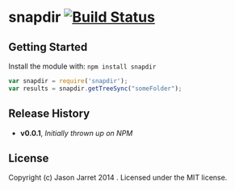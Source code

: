 # snapdir [![Build Status](https://travis-ci.org/staxmanade/snapdir.svg)](https://travis-ci.org/staxmanade/snapdir)

## Getting Started
Install the module with: `npm install snapdir`

```javascript
var snapdir = require('snapdir');
var results = snapdir.getTreeSync("someFolder");
```

## Release History
- **v0.0.1**, *Initially thrown up on NPM*
    
## License
Copyright (c) Jason Jarret 2014 . Licensed under the MIT license.
